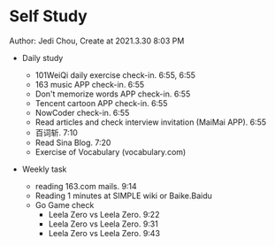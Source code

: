 # Self Study

Author: Jedi Chou, Create at 2021.3.30 8:03 PM

* Daily study
  * 101WeiQi daily exercise check-in. 6:55, 6:55
  * 163 music APP check-in. 6:55
  * Don't memorize words APP check-in. 6:55
  * Tencent cartoon APP check-in. 6:55
  * NowCoder check-in. 6:55
  * Read articles and check interview invitation (MaiMai APP). 6:55
  * 百词斩. 7:10
  * Read Sina Blog. 7:20
  * Exercise of Vocabulary (vocabulary.com)

* Weekly task
  * reading 163.com mails. 9:14
  * Reading 1 minutes at SIMPLE wiki or Baike.Baidu
  * Go Game check
    * Leela Zero vs Leela Zero. 9:22
    * Leela Zero vs Leela Zero. 9:31
    * Leela Zero vs Leela Zero. 9:43

